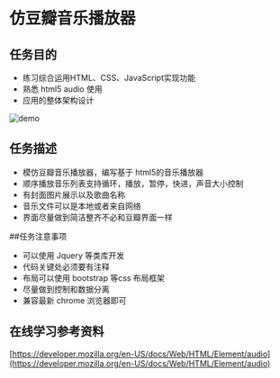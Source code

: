 # 仿豆瓣音乐播放器

## 任务目的

* 练习综合运用HTML、CSS、JavaScript实现功能
* 熟悉 html5 audio 使用
* 应用的整体架构设计

![demo](http://og4j2atko.bkt.clouddn.com/1487843329988d735750f3dcc40fb7bd684b425ceb2b0.png)

## 任务描述
* 模仿豆瓣音乐播放器，编写基于 html5的音乐播放器
* 顺序播放音乐列表支持循环，播放，暂停，快进，声音大小控制
* 有封面图片展示以及歌曲名称
* 音乐文件可以是本地或者来自网络
* 界面尽量做到简洁整齐不必和豆瓣界面一样

##任务注意事项
* 可以使用 Jquery 等类库开发
* 代码关键处必须要有注释
* 布局可以使用 bootstrap 等css 布局框架
* 尽量做到控制和数据分离
* 兼容最新 chrome 浏览器即可

## 在线学习参考资料

[https://developer.mozilla.org/en-US/docs/Web/HTML/Element/audio](https://developer.mozilla.org/en-US/docs/Web/HTML/Element/audio)